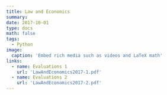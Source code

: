 ```yaml
---
title: Law and Economics
summary: 
date: 2017-10-01
type: docs
math: false
tags:
  - Python
image:
  caption: 'Embed rich media such as videos and LaTeX math'
links:
  - name: Evaluations 1
    url: 'LawAndEconomics2017-1.pdf'
  - name: Evaluations 2
    url: 'LawAndEconomics2017-2.pdf'
---
```



